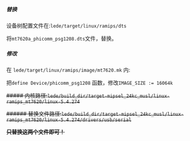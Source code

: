 
##### 替换

设备树配置文件在:`lede/target/linux/ramips/dts`

将`mt7620a_phicomm_psg1208.dts`文件，替换。


##### 修改

在 `lede/target/linux/ramips/image/mt7620.mk` 内: 

把`define Device/phicomm_psg1208` 函数，修改`IMAGE_SIZE := 16064k`


~~##### 内核路径:`lede/build_dir/target-mipsel_24kc_musl/linux-ramips_mt7620/linux-5.4.274`~~

~~###### 替换文件路径:`lede/build_dir/target-mipsel_24kc_musl/linux-ramips_mt7620/linux-5.4.274/drivers/usb/serial`~~

~~**只替换这两个文件即可！**~~
